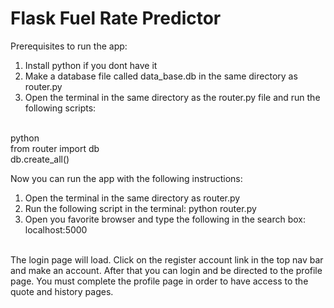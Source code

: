 # Flask Fuel Rate Predictor


Prerequisites to run the app:
1. Install python if you dont have it
2. Make a database file called data_base.db in the same directory as router.py
4. Open the terminal in the same directory as the router.py file and run the following scripts:
<br />
python
<br />
from router import db
<br />
db.create_all()
<br />

Now you can run the app with the following instructions:
1. Open the terminal in the same directory as router.py
2. Run the following script in the terminal: python router.py
3. Open you favorite browser and type the following in the search box: localhost:5000

<br />
The login page will load. Click on the register account link in the top nav bar and make an account. After that you can login and be directed to the profile page. You must complete the profile page in order to have access to the quote and history pages.